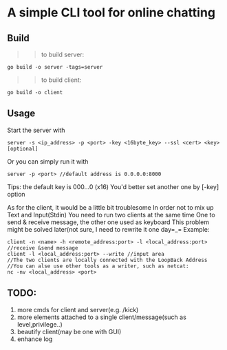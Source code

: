 # A simple CLI tool for online chatting
## Build
>>to build server:
```
go build -o server -tags=server
```
>>to build client:
```
go build -o client
```
## Usage
Start the server with
```
server -s <ip_address> -p <port> -key <16byte_key> --ssl <cert> <key> [optional]
```
Or you can simply run it with
```
server -p <port> //default address is 0.0.0.0:8000
```
Tips: the default key is 000...0 (x16)
You'd better set another one by [-key] option

As for the client, it would be a little bit troublesome
In order not to mix up Text and Input(Stdin)
You need to run two clients at the same time
One to send & receive message, the other one used as keyboard
This problem might be solved later(not sure, I need to rewrite it one day=_=
Example:
```
client -n <name> -h <remote_address:port> -l <local_address:port> //receive &send message
client -l <local_address:port> --write //input area
//The two clients are locally connected with the LoopBack Address
//You can alse use other tools as a writer, such as netcat:
nc -nv <local_address> <port>
```
## TODO:
1. more cmds for client and server(e.g. /kick)
2. more elements attached to a single client/message(such as level,privilege..)
3. beautify client(may be one with GUI)
4. enhance log

